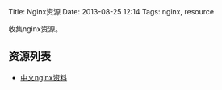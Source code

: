 Title: Nginx资源
Date: 2013-08-25 12:14
Tags: nginx, resource

收集nginx资源。

## 资源列表

*  [中文nginx资料](http://www.howtocn.org/nginx)

